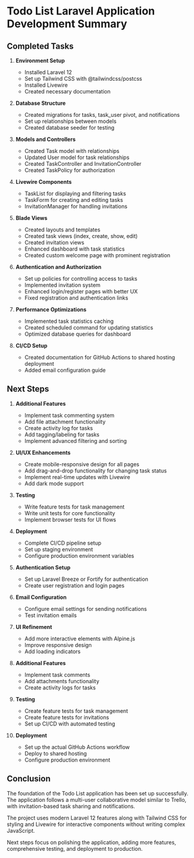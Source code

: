# Todo List Laravel Application Development Summary

## Completed Tasks

1. **Environment Setup**
   - Installed Laravel 12
   - Set up Tailwind CSS with @tailwindcss/postcss
   - Installed Livewire
   - Created necessary documentation

2. **Database Structure**
   - Created migrations for tasks, task_user pivot, and notifications
   - Set up relationships between models
   - Created database seeder for testing

3. **Models and Controllers**
   - Created Task model with relationships
   - Updated User model for task relationships
   - Created TaskController and InvitationController
   - Created TaskPolicy for authorization

4. **Livewire Components**
   - TaskList for displaying and filtering tasks
   - TaskForm for creating and editing tasks
   - InvitationManager for handling invitations

5. **Blade Views**
   - Created layouts and templates
   - Created task views (index, create, show, edit)
   - Created invitation views
   - Enhanced dashboard with task statistics
   - Created custom welcome page with prominent registration

6. **Authentication and Authorization**
   - Set up policies for controlling access to tasks
   - Implemented invitation system
   - Enhanced login/register pages with better UX
   - Fixed registration and authentication links

7. **Performance Optimizations**
   - Implemented task statistics caching
   - Created scheduled command for updating statistics
   - Optimized database queries for dashboard

8. **CI/CD Setup**
   - Created documentation for GitHub Actions to shared hosting deployment
   - Added email configuration guide

## Next Steps

1. **Additional Features**
   - Implement task commenting system
   - Add file attachment functionality
   - Create activity log for tasks
   - Add tagging/labeling for tasks
   - Implement advanced filtering and sorting

2. **UI/UX Enhancements**
   - Create mobile-responsive design for all pages
   - Add drag-and-drop functionality for changing task status
   - Implement real-time updates with Livewire
   - Add dark mode support

3. **Testing**
   - Write feature tests for task management
   - Write unit tests for core functionality
   - Implement browser tests for UI flows

4. **Deployment**
   - Complete CI/CD pipeline setup
   - Set up staging environment
   - Configure production environment variables

1. **Authentication Setup**
   - Set up Laravel Breeze or Fortify for authentication
   - Create user registration and login pages

2. **Email Configuration**
   - Configure email settings for sending notifications
   - Test invitation emails

3. **UI Refinement**
   - Add more interactive elements with Alpine.js
   - Improve responsive design
   - Add loading indicators

4. **Additional Features**
   - Implement task comments
   - Add attachments functionality
   - Create activity logs for tasks

5. **Testing**
   - Create feature tests for task management
   - Create feature tests for invitations
   - Set up CI/CD with automated testing

6. **Deployment**
   - Set up the actual GitHub Actions workflow
   - Deploy to shared hosting
   - Configure production environment

## Conclusion

The foundation of the Todo List application has been set up successfully. The application follows a multi-user collaborative model similar to Trello, with invitation-based task sharing and notifications. 

The project uses modern Laravel 12 features along with Tailwind CSS for styling and Livewire for interactive components without writing complex JavaScript.

Next steps focus on polishing the application, adding more features, comprehensive testing, and deployment to production.
